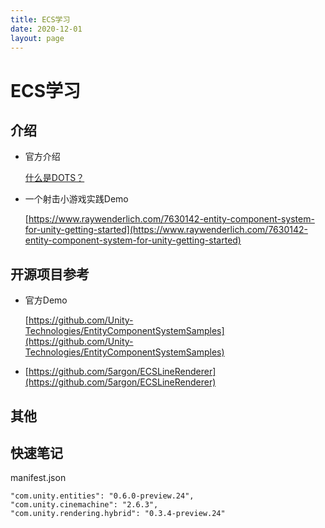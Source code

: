 ```yaml
---
title: ECS学习
date: 2020-12-01
layout: page
---
```


# ECS学习

## 介绍

* 官方介绍

  [什么是DOTS？](https://learn.unity.com/tutorial/shi-yao-shi-dots-wei-shi-yao-shuo-dotsfei-chang-zhong-yao#) 

* 一个射击小游戏实践Demo

  [https://www.raywenderlich.com/7630142-entity-component-system-for-unity-getting-started](https://www.raywenderlich.com/7630142-entity-component-system-for-unity-getting-started)



## 开源项目参考

* 官方Demo

  [https://github.com/Unity-Technologies/EntityComponentSystemSamples](https://github.com/Unity-Technologies/EntityComponentSystemSamples)

* [https://github.com/5argon/ECSLineRenderer](https://github.com/5argon/ECSLineRenderer)



## 其他

## 快速笔记

manifest.json

```
"com.unity.entities": "0.6.0-preview.24",
"com.unity.cinemachine": "2.6.3",
"com.unity.rendering.hybrid": "0.3.4-preview.24"
```



